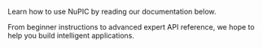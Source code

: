 <p class="lead">
  Learn how to use NuPIC by reading our documentation below.
</p>

From beginner instructions to advanced expert API reference, we hope to help you
build intelligent applications.

